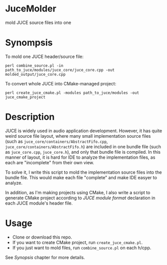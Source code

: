 # JuceMolder
mold JUCE source files into one

# Synompsis

To mold one JUCE header/source file:
```
perl combine_source.pl -in path_to_juce/modules/juce_core/juce_core.cpp -out molded_output/juce_core.cpp
```

To convert whole JUCE into CMake-managed project:
```
perl create_juce_cmake.pl -modules path_to_juce/modules -out juce_cmake_project
```

# Description

JUCE is widely used in audio application development. However, it has quite weird source file layout, where many small implementation source files (such as `juce_core/containers/AbstractFifo.cpp`, `juce_core/containers/AbstractFifo.h`) are included in one bundle file (such as `juce_core.cpp`, `juce_core.h`), and only that bundle file is compiled. In this manner of layout, it is hard for IDE to analyze the implementation files, as each are "incomplete" from their own view.

To solve it, I write this script to mold the implementation source files into the bundle file. This would make each file "complete" and make IDE easyer to analyze.

In addition, as I'm making projects using CMake, I also write a script to generate CMake project according to *JUCE module format* declaration in each JUCE module's header file.

# Usage

- Clone or download this repo.
- If you want to create CMake project, run `create_juce_cmake.pl`.
- If you just want to mold files, run `combine_source.pl` on each h/cpp.

See *Synopsis* chapter for more details.